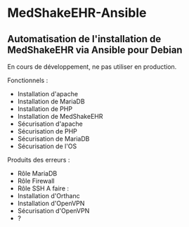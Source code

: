 # MedShakeEHR-Ansible
## Automatisation de l'installation de MedShakeEHR via Ansible pour Debian
En cours de développement, ne pas utiliser en production.

Fonctionnels :

- Installation d'apache
- Installation de MariaDB
- Installation de PHP
- Installation de MedShakeEHR
- Sécurisation d'apache
- Sécurisation de PHP
- Sécurisation de MariaDB
- Sécurisation de l'OS

Produits des erreurs :
- Rôle MariaDB
- Rôle Firewall
- Rôle SSH
A faire :
- Installation d'Orthanc
- Installation d'OpenVPN
- Sécurisation d'OpenVPN
- ?